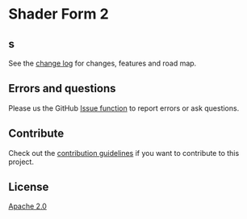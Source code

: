 # Shader Form 2

s
---------------------------------------


See the [change log](CHANGELOG.md) for changes, features and road map.


## Errors and questions
Please us the GitHub [Issue function](https://github.com/danielscherzer/ShaderForm2/issues/new) to report errors or ask questions.

## Contribute
Check out the [contribution guidelines](CONTRIBUTING.md) if you want to contribute to this project.

## License
[Apache 2.0](http://www.apache.org/licenses/LICENSE-2.0)